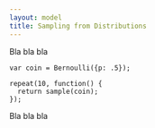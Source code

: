 ```yaml
---
layout: model
title: Sampling from Distributions
---
```


Bla bla bla

~~~~
var coin = Bernoulli({p: .5});

repeat(10, function() {
  return sample(coin);
});
~~~~

Bla bla bla